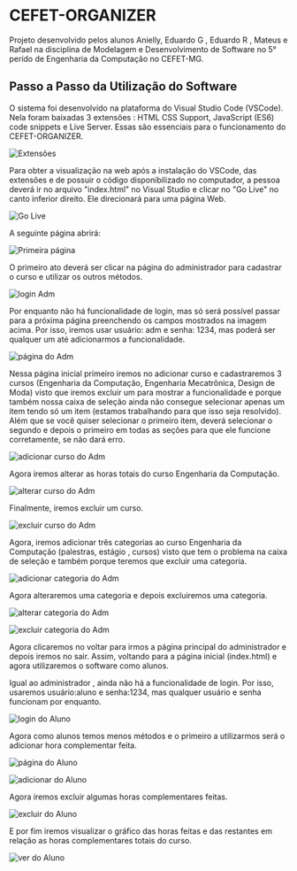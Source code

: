 # CEFET-ORGANIZER
Projeto desenvolvido pelos alunos Anielly, Eduardo G , Eduardo R , Mateus e Rafael na disciplina de Modelagem e Desenvolvimento de Software no 5° perído de Engenharia da Computação no CEFET-MG.

## Passo a Passo da Utilização do Software
O sistema foi desenvolvido na plataforma do Visual Studio Code (VSCode). Nela foram baixadas 3 extensões : HTML CSS Support, JavaScript (ES6) code snippets e Live Server. Essas são essenciais para o funcionamento do CEFET-ORGANIZER. 

![Extensões](img/img1.jpeg)

Para obter a visualização na web após a instalação do VSCode, das extensões e de possuir o código disponibilizado no computador, a pessoa deverá ir no arquivo "index.html" no Visual Studio e clicar no "Go Live" no canto inferior direito. Ele direcionará para uma página Web.

![Go Live](img/img2.jpeg)

A seguinte página abrirá:

![Primeira página](img/img3.jpeg)

O primeiro ato deverá ser clicar na página do administrador para cadastrar o curso e utilizar os outros métodos.

![login Adm](img/img4.jpeg)

Por enquanto não há funcionalidade de login, mas só será possível passar para a próxima página preenchendo os campos mostrados na imagem acima. Por isso, iremos usar usuário: adm e senha: 1234, mas poderá ser qualquer um até adicionarmos a funcionalidade.

![página do Adm](img/img5.jpeg)

Nessa página inicial primeiro iremos no adicionar curso e cadastraremos 3 cursos (Engenharia da Computação, Engenharia Mecatrônica, Design de Moda) visto que iremos excluir um para mostrar a funcionalidade e porque também nossa caixa de seleção ainda não consegue selecionar apenas um item tendo só um item (estamos trabalhando para que isso seja resolvido). Além que se você quiser selecionar o primeiro item, deverá selecionar o segundo e depois o primeiro em todas as seções para que ele funcione corretamente, se não dará erro.

![adicionar curso do Adm](img/img6.jpeg)

Agora iremos alterar as horas totais do curso Engenharia da Computação.

![alterar curso do Adm](img/img7.jpeg)

Finalmente, iremos excluir um curso.

![excluir curso do Adm](img/img8.jpeg)

Agora, iremos adicionar três categorias ao curso Engenharia da Computação (palestras, estágio , cursos) visto que tem o problema na caixa de seleção e também porque teremos que excluir uma categoria.

![adicionar categoria do Adm](img/img9.jpeg)

Agora alteraremos uma categoria e depois excluiremos uma categoria.

![alterar categoria do Adm](img/img10.jpeg)

![excluir categoria do Adm](img/img11.jpeg)

Agora clicaremos no voltar para irmos a página principal do administrador e depois iremos no sair. Assim, voltando para a página inicial (index.html) e agora utilizaremos o software como alunos.

Igual ao administrador , ainda não há a funcionalidade de login. Por isso, usaremos usuário:aluno e senha:1234, mas qualquer usuário e senha funcionam por enquanto.

![login do Aluno](img/img12.jpeg)

Agora como alunos temos menos métodos e o primeiro a utilizarmos será o adicionar hora complementar feita.

![página do Aluno](img/img13.jpeg)

![adicionar do Aluno](img/img14.jpeg)

Agora iremos excluir algumas horas complementares feitas.

![excluir do Aluno](img/img15.jpeg)

E por fim iremos visualizar o gráfico das horas feitas e das restantes em relação as horas complementares totais do curso.

![ver do Aluno](img/img16.jpeg)
